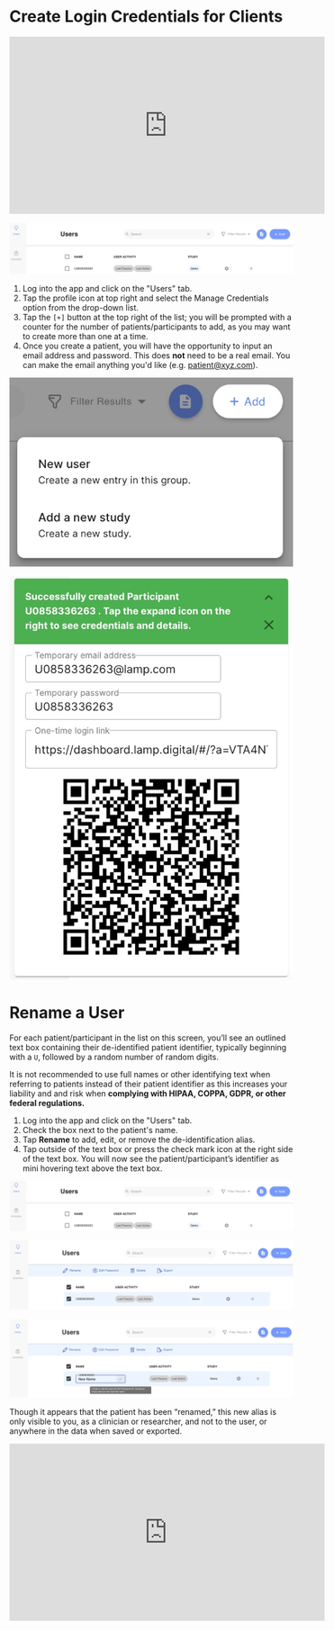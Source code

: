 # Create Login Credentials for Clients

<iframe width="560" height="315" src="https://www.youtube.com/embed/N63Gl8gvjQg" title="YouTube video player" frameborder="0" allow="accelerometer; autoplay; clipboard-write; encrypted-media; gyroscope; picture-in-picture" allowfullscreen></iframe>

![](../../../05-start_here/assets/users_tab.jpg)

1. Log into the app and click on the "Users" tab.
2. Tap the profile icon at top right and select the Manage Credentials option from the drop-down list. 
3. Tap the `[+]` button at the top right of the list; you will be prompted with a counter for the number of patients/participants to add, as you may want to create more than one at a time.
4. Once you create a patient, you will have the opportunity to input an email address and password. This does **not** need to be a real email. You can make the email anything you'd like (e.g. patient@xyz.com).

![](../../../05-start_here/assets/patient_menu.jpg)

![](../../../05-start_here/assets/new_patient_qr.jpg)

# Rename a User

For each patient/participant in the list on this screen, you’ll see an outlined text box containing their de-identified patient identifier, typically beginning with a `U`, followed by a random number of random digits. 

It is not recommended to use full names or other identifying text when referring to patients instead of their patient identifier as this increases your liability and and risk when **complying with HIPAA, COPPA, GDPR, or other federal regulations.**

1. Log into the app and click on the "Users" tab.
2. Check the box next to the patient's name.
3. Tap **Rename** to add, edit, or remove the de-identification alias. 
4. Tap outside of the text box or press the check mark icon at the right side of the text box. You will now see the patient/participant’s identifier as mini hovering text above the text box.

![](../../../05-start_here/assets/users_tab.jpg)

![](../../../05-start_here/assets/edit_pass.jpg)

![](../../../05-start_here/assets/rename.jpg)

Though it appears that the patient has been “renamed,” this new alias is only visible to you, as a clinician or researcher, and not to the user, or anywhere in the data when saved or exported. 

<iframe width="560" height="315" src="https://www.youtube.com/embed/aYqDNHMp9Gg" title="YouTube video player" frameborder="0" allow="accelerometer; autoplay; clipboard-write; encrypted-media; gyroscope; picture-in-picture" allowfullscreen></iframe>
